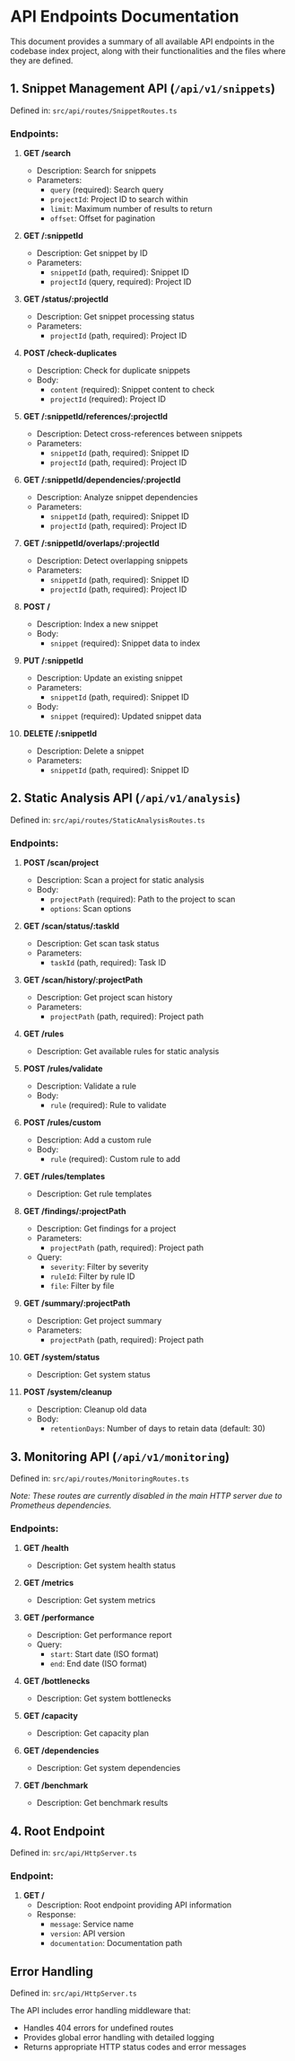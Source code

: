 # API Endpoints Documentation

This document provides a summary of all available API endpoints in the codebase index project, along with their functionalities and the files where they are defined.

## 1. Snippet Management API (`/api/v1/snippets`)

Defined in: `src/api/routes/SnippetRoutes.ts`

### Endpoints:

1. **GET /search**
   - Description: Search for snippets
   - Parameters: 
     - `query` (required): Search query
     - `projectId`: Project ID to search within
     - `limit`: Maximum number of results to return
     - `offset`: Offset for pagination

2. **GET /:snippetId**
   - Description: Get snippet by ID
   - Parameters:
     - `snippetId` (path, required): Snippet ID
     - `projectId` (query, required): Project ID

3. **GET /status/:projectId**
   - Description: Get snippet processing status
   - Parameters:
     - `projectId` (path, required): Project ID

4. **POST /check-duplicates**
   - Description: Check for duplicate snippets
   - Body:
     - `content` (required): Snippet content to check
     - `projectId` (required): Project ID

5. **GET /:snippetId/references/:projectId**
   - Description: Detect cross-references between snippets
   - Parameters:
     - `snippetId` (path, required): Snippet ID
     - `projectId` (path, required): Project ID

6. **GET /:snippetId/dependencies/:projectId**
   - Description: Analyze snippet dependencies
   - Parameters:
     - `snippetId` (path, required): Snippet ID
     - `projectId` (path, required): Project ID

7. **GET /:snippetId/overlaps/:projectId**
   - Description: Detect overlapping snippets
   - Parameters:
     - `snippetId` (path, required): Snippet ID
     - `projectId` (path, required): Project ID

8. **POST /**
   - Description: Index a new snippet
   - Body:
     - `snippet` (required): Snippet data to index

9. **PUT /:snippetId**
   - Description: Update an existing snippet
   - Parameters:
     - `snippetId` (path, required): Snippet ID
   - Body:
     - `snippet` (required): Updated snippet data

10. **DELETE /:snippetId**
    - Description: Delete a snippet
    - Parameters:
      - `snippetId` (path, required): Snippet ID

## 2. Static Analysis API (`/api/v1/analysis`)

Defined in: `src/api/routes/StaticAnalysisRoutes.ts`

### Endpoints:

1. **POST /scan/project**
   - Description: Scan a project for static analysis
   - Body:
     - `projectPath` (required): Path to the project to scan
     - `options`: Scan options

2. **GET /scan/status/:taskId**
   - Description: Get scan task status
   - Parameters:
     - `taskId` (path, required): Task ID

3. **GET /scan/history/:projectPath**
   - Description: Get project scan history
   - Parameters:
     - `projectPath` (path, required): Project path

4. **GET /rules**
   - Description: Get available rules for static analysis

5. **POST /rules/validate**
   - Description: Validate a rule
   - Body:
     - `rule` (required): Rule to validate

6. **POST /rules/custom**
   - Description: Add a custom rule
   - Body:
     - `rule` (required): Custom rule to add

7. **GET /rules/templates**
   - Description: Get rule templates

8. **GET /findings/:projectPath**
   - Description: Get findings for a project
   - Parameters:
     - `projectPath` (path, required): Project path
   - Query:
     - `severity`: Filter by severity
     - `ruleId`: Filter by rule ID
     - `file`: Filter by file

9. **GET /summary/:projectPath**
   - Description: Get project summary
   - Parameters:
     - `projectPath` (path, required): Project path

10. **GET /system/status**
    - Description: Get system status

11. **POST /system/cleanup**
    - Description: Cleanup old data
    - Body:
      - `retentionDays`: Number of days to retain data (default: 30)

## 3. Monitoring API (`/api/v1/monitoring`)

Defined in: `src/api/routes/MonitoringRoutes.ts`

*Note: These routes are currently disabled in the main HTTP server due to Prometheus dependencies.*

### Endpoints:

1. **GET /health**
   - Description: Get system health status

2. **GET /metrics**
   - Description: Get system metrics

3. **GET /performance**
   - Description: Get performance report
   - Query:
     - `start`: Start date (ISO format)
     - `end`: End date (ISO format)

4. **GET /bottlenecks**
   - Description: Get system bottlenecks

5. **GET /capacity**
   - Description: Get capacity plan

6. **GET /dependencies**
   - Description: Get system dependencies

7. **GET /benchmark**
   - Description: Get benchmark results

## 4. Root Endpoint

Defined in: `src/api/HttpServer.ts`

### Endpoint:

1. **GET /**
   - Description: Root endpoint providing API information
   - Response:
     - `message`: Service name
     - `version`: API version
     - `documentation`: Documentation path

## Error Handling

Defined in: `src/api/HttpServer.ts`

The API includes error handling middleware that:
- Handles 404 errors for undefined routes
- Provides global error handling with detailed logging
- Returns appropriate HTTP status codes and error messages